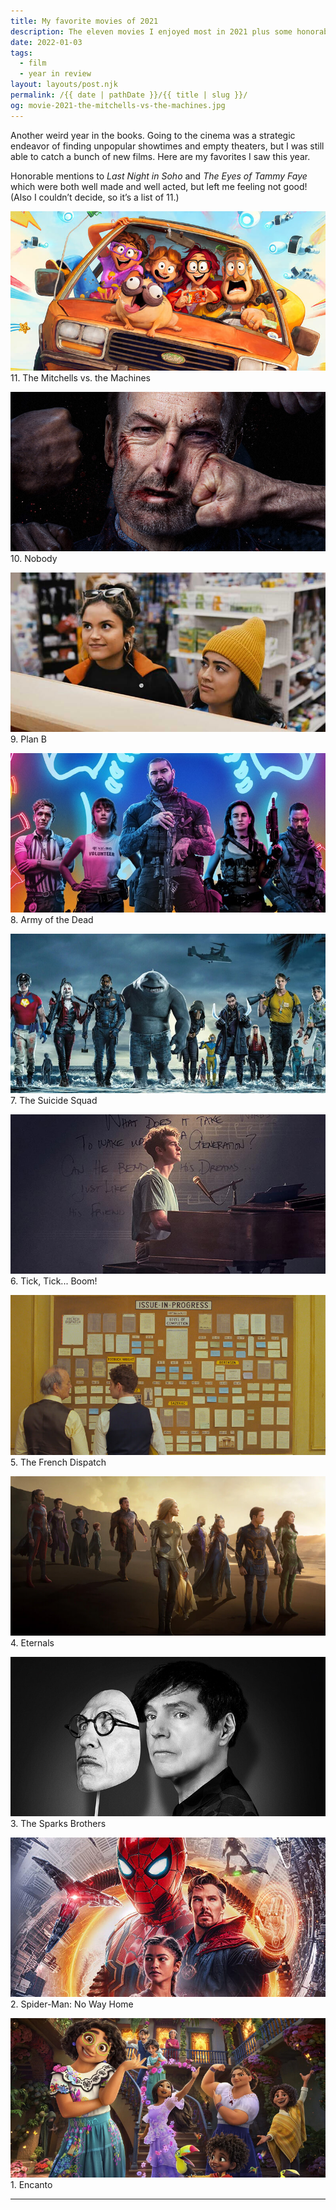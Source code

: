 ```yaml
---
title: My favorite movies of 2021
description: The eleven movies I enjoyed most in 2021 plus some honorable mentions.
date: 2022-01-03
tags: 
  - film
  - year in review
layout: layouts/post.njk
permalink: /{{ date | pathDate }}/{{ title | slug }}/
og: movie-2021-the-mitchells-vs-the-machines.jpg
---
```


Another weird year in the books. Going to the cinema was a strategic endeavor of finding unpopular showtimes and empty theaters, but I was still able to catch a bunch of new films. Here are my favorites I saw this year.

Honorable mentions to _Last Night in Soho_ and _The Eyes of Tammy Faye_ which were both well made and well acted, but left me feeling not good! (Also I couldn’t decide, so it’s a list of 11.)

![The Mitchells vs. the Machines](/img/movie-2021-the-mitchells-vs-the-machines.jpg) 11. The Mitchells vs. the Machines

![Nobody](/img/movie-2021-nobody.jpg) 10. Nobody

![Plan B](/img/movie-2021-planb.jpg) 9. Plan B

![Army of the Dead](/img/movie-2021-army-of-the-dead.jpg) 8. Army of the Dead

![The Suicide Squad](/img/movie-2021-the-suicide-squad.jpg) 7. The Suicide Squad

![Tick, Tick... Boom!](/img/movie-2021-tick-tick-boom.jpg) 6. Tick, Tick... Boom!

![The French Dispatch](/img/movie-2021-the-french-dispatch.jpg) 5. The French Dispatch

![Eternals](/img/movie-2021-eternals.jpg) 4. Eternals

![The Sparks Brothers](/img/movie-2021-the-sparks-brothers.jpg) 3. The Sparks Brothers

![Spider-Man: No Way Home](/img/movie-2021-spider-man.jpg) 2. Spider-Man: No Way Home

![Encanto](/img/movie-2021-encanto.jpg) 1. Encanto

---
